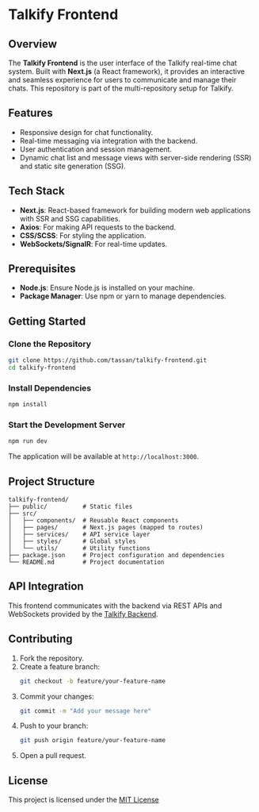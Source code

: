 # Talkify Frontend

## Overview

The **Talkify Frontend** is the user interface of the Talkify real-time chat system. Built with **Next.js** (a React framework), it provides an interactive and seamless experience for users to communicate and manage their chats. This repository is part of the multi-repository setup for Talkify.

## Features

- Responsive design for chat functionality.
- Real-time messaging via integration with the backend.
- User authentication and session management.
- Dynamic chat list and message views with server-side rendering (SSR) and static site generation (SSG).

## Tech Stack

- **Next.js**: React-based framework for building modern web applications with SSR and SSG capabilities.
- **Axios**: For making API requests to the backend.
- **CSS/SCSS**: For styling the application.
- **WebSockets/SignalR**: For real-time updates.

## Prerequisites

- **Node.js**: Ensure Node.js is installed on your machine.
- **Package Manager**: Use npm or yarn to manage dependencies.

## Getting Started

### Clone the Repository

```bash
git clone https://github.com/tassan/talkify-frontend.git
cd talkify-frontend
```

### Install Dependencies

```bash
npm install
```

### Start the Development Server

```bash
npm run dev
```

The application will be available at `http://localhost:3000`.

## Project Structure

```
talkify-frontend/
├── public/          # Static files
├── src/
│   ├── components/  # Reusable React components
│   ├── pages/       # Next.js pages (mapped to routes)
│   ├── services/    # API service layer
│   ├── styles/      # Global styles
│   └── utils/       # Utility functions
├── package.json     # Project configuration and dependencies
└── README.md        # Project documentation
```

## API Integration

This frontend communicates with the backend via REST APIs and WebSockets provided by the [Talkify Backend](https://github.com/tassan/talkify-backend).

## Contributing

1. Fork the repository.
2. Create a feature branch:
   ```bash
   git checkout -b feature/your-feature-name
   ```
3. Commit your changes:
   ```bash
   git commit -m "Add your message here"
   ```
4. Push to your branch:
   ```bash
   git push origin feature/your-feature-name
   ```
5. Open a pull request.

## License

This project is licensed under the [MIT License](https://github.com/tassan/talkify-frontend/blob/main/LICENSE)
